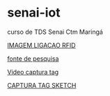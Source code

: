 # senai-iot
curso de TDS Senai Ctm Maringá

[IMAGEM LIGACAO RFID](https://blogmasterwalkershop.com.br/wp-content/uploads/2018/06/img01_como_usar_com_arduino_-_kit_rfid_mfrc522_uno_mega_2560_nano_controle_acesso_automacao_residencial.jpg)

[fonte de pesquisa](https://blogmasterwalkershop.com.br/arduino/como-usar-com-arduino-kit-rfid-mfrc522)

[Video captura tag](https://www.youtube.com/watch?v=_lWA78C_Hbc&t=11s)

[CAPTURA TAG SKETCH](https://blogmasterwalkershop.com.br/arduino/arduino-importando-bibliotecas-para-a-ide)

